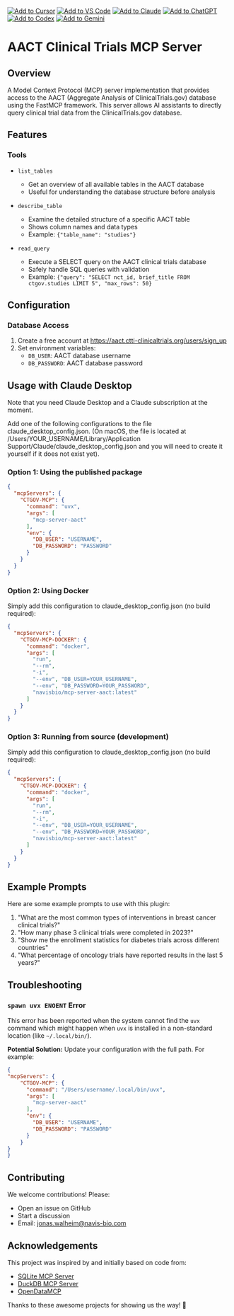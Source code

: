 [![Add to Cursor](https://fastmcp.me/badges/cursor_dark.svg)](https://fastmcp.me/MCP/Details/640/aact-clinical-trials)
[![Add to VS Code](https://fastmcp.me/badges/vscode_dark.svg)](https://fastmcp.me/MCP/Details/640/aact-clinical-trials)
[![Add to Claude](https://fastmcp.me/badges/claude_dark.svg)](https://fastmcp.me/MCP/Details/640/aact-clinical-trials)
[![Add to ChatGPT](https://fastmcp.me/badges/chatgpt_dark.svg)](https://fastmcp.me/MCP/Details/640/aact-clinical-trials)
[![Add to Codex](https://fastmcp.me/badges/codex_dark.svg)](https://fastmcp.me/MCP/Details/640/aact-clinical-trials)
[![Add to Gemini](https://fastmcp.me/badges/gemini_dark.svg)](https://fastmcp.me/MCP/Details/640/aact-clinical-trials)

# AACT Clinical Trials MCP Server

## Overview
A Model Context Protocol (MCP) server implementation that provides access to the AACT (Aggregate Analysis of ClinicalTrials.gov) database using the FastMCP framework. This server allows AI assistants to directly query clinical trial data from the ClinicalTrials.gov database.

## Features

### Tools

- `list_tables`
   - Get an overview of all available tables in the AACT database
   - Useful for understanding the database structure before analysis

- `describe_table`
   - Examine the detailed structure of a specific AACT table
   - Shows column names and data types
   - Example: `{"table_name": "studies"}`

- `read_query`
   - Execute a SELECT query on the AACT clinical trials database
   - Safely handle SQL queries with validation
   - Example: `{"query": "SELECT nct_id, brief_title FROM ctgov.studies LIMIT 5", "max_rows": 50}`

## Configuration

### Database Access
1. Create a free account at https://aact.ctti-clinicaltrials.org/users/sign_up
2. Set environment variables:
   - `DB_USER`: AACT database username
   - `DB_PASSWORD`: AACT database password

## Usage with Claude Desktop

Note that you need Claude Desktop and a Claude subscription at the moment. 

Add one of the following configurations to the file claude_desktop_config.json. (On macOS, the file is located at /Users/YOUR_USERNAME/Library/Application Support/Claude/claude_desktop_config.json and you will need to create it yourself if it does not exist yet).

### Option 1: Using the published package
```json
{
  "mcpServers": {
    "CTGOV-MCP": {
      "command": "uvx",
      "args": [
        "mcp-server-aact"
      ],
      "env": {
        "DB_USER": "USERNAME",
        "DB_PASSWORD": "PASSWORD"
      }
    }
  }
}
```

### Option 2: Using Docker

Simply add this configuration to claude_desktop_config.json (no build required):
```json
{
  "mcpServers": {
    "CTGOV-MCP-DOCKER": {
      "command": "docker",
      "args": [
        "run",
        "--rm",
        "-i",
        "--env", "DB_USER=YOUR_USERNAME",
        "--env", "DB_PASSWORD=YOUR_PASSWORD",
        "navisbio/mcp-server-aact:latest"
      ]
    }
  }
}
```

### Option 3: Running from source (development)

Simply add this configuration to claude_desktop_config.json (no build required):
```json
{
  "mcpServers": {
    "CTGOV-MCP-DOCKER": {
      "command": "docker",
      "args": [
        "run",
        "--rm",
        "-i",
        "--env", "DB_USER=YOUR_USERNAME",
        "--env", "DB_PASSWORD=YOUR_PASSWORD",
        "navisbio/mcp-server-aact:latest"
      ]
    }
  }
}
```

## Example Prompts

Here are some example prompts to use with this plugin:

1. "What are the most common types of interventions in breast cancer clinical trials?"
2. "How many phase 3 clinical trials were completed in 2023?"
3. "Show me the enrollment statistics for diabetes trials across different countries"
4. "What percentage of oncology trials have reported results in the last 5 years?"

## Troubleshooting

### `spawn uvx ENOENT` Error

This error has been reported when the system cannot find the `uvx` command which might happen when `uvx` is installed in a non-standard location (like `~/.local/bin/`).

**Potential Solution:** Update your configuration with the full path. For example:

```json
{
"mcpServers": {
    "CTGOV-MCP": {
      "command": "/Users/username/.local/bin/uvx",
      "args": [
        "mcp-server-aact"
      ],
      "env": {
        "DB_USER": "USERNAME",
        "DB_PASSWORD": "PASSWORD"
      }
    }
}
}
```


## Contributing
We welcome contributions! Please:
- Open an issue on GitHub
- Start a discussion
- Email: jonas.walheim@navis-bio.com

## Acknowledgements

This project was inspired by and initially based on code from:
- [SQLite MCP Server](https://github.com/modelcontextprotocol/servers/tree/main/src/sqlite)
- [DuckDB MCP Server](https://github.com/ktanaka101/mcp-server-duckdb/tree/main)
- [OpenDataMCP](https://github.com/OpenDataMCP/OpenDataMCP)

Thanks to these awesome projects for showing us the way! 🙌

